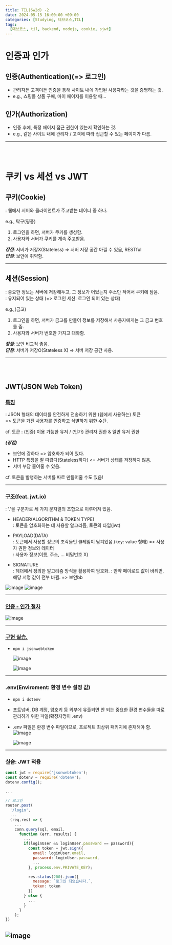 ```yaml
---
title: TIL(6w2d) -2
date: 2024-05-15 16:00:00 +09:00
categories: [Studying, 데브코스,TIL]
tags: 
  [데브코스, til, backend, nodejs, cookie, sjwt]
---
```

# 인증과 인가
## 인증(Authentication)(=> 로그인)
- 관리자든 고객이든 인증을 통해 사이트 내에 가입된 사용자라는 것을 증명하는 것.
- e.g., 쇼핑몰 상품 구매, 마이 페이지를 이용할 때...

## 인가(Authorization)
- 인증 후에, 특정 페이지 접근 권한이 있는지 확인하는 것.
- e.g., 같은 사이트 내에 관리자 / 고객에 따라 접근할 수 있는 페이지가 다름.

---

<br><br>

# 쿠키 vs 세션 vs JWT
## 쿠키(Cookie)
: 웹에서 서버와 클라이언트가 주고받는 데이터 중 하나.

e.g., 탁구(핑퐁)
1. 로그인을 하면, 서버가 쿠키를 생성함.
2. 사용자와 서버가 쿠키를 계속 주고받음.

***장점***: 서버가 저장X(Stateless) => 서버 저장 공간 아낄 수 있음, RESTful<br>
***단점***: 보안에 취약함.

---

## 세션(Session)
: 중요한 정보는 서버에 저장해두고, 그 정보가 어딨는지 주소만 적어서 쿠키에 담음.<br>
: 유지되어 있는 상태 (=> 로그인 세션: 로그인 되어 있는 상태)

e.g.,(금고)
1. 로그인을 하면, 서버가 금고를 만들어 정보를 저장해서 사용자에게는 그 금고 번호를 줌.
2. 사용자와 서버가 번호만 가지고 대화함.

***장점***: 보안 비교적 좋음. <br>
***단점***: 서버가 저장O(Stateless X) => 서버 저장 공간 사용.

---
<br><br>

## JWT(JSON Web Token)
### <u> 특징 </u>
: JSON 형태의 데이터를 안전하게 전송하기 위한 (웹에서 사용하는) 토큰 <br>
=> 토큰을 가진 사용자를 인증하고 식별하기 위한 수단.

cf. 토큰 : (인증) 이용 가능한 유저 / (인가) 관리자 권한 & 일반 유저 권한

***(장점)***
- 보안에 강하다 => 암호화가 되어 있다.
- HTTP 특징을 잘 따랐다(Stateless하다) <= 서버가 상태를 저장하지 않음.
- 서버 부담 줄여줄 수 있음.

cf. 토큰을 발행하는 서버를 따로 만들어줄 수도 있음!

---

### <u> 구조(feat. jwt.io) 
</u>
: '.'을 구분자로 세 가지 문자열의 조합으로 이루어져 있음.

- HEADER(ALGORITHM & TOKEN TYPE)<br>
: 토큰을 암호화하는 데 사용할 알고리즘, 토큰의 타입(jwt)

- PAYLOAD(DATA)<br>
: 토큰에서 사용할 정보의 조각들인 클레임이 담겨있음.(key: value 형태) => 사용자 권한 정보와 데이터 <br> 
: 사용자 정보(이름, 주소, ... 비밀번호 X)

- SIGNATURE<br>
: 헤더에서 정의한 알고리즘 방식을 활용하여 암호화.
: 만약 페이로드 값이 바뀌면, 해당 서명 값이 전부 바뀜. => 보안bb

![image](https://github.com/hwinareun/hwi-coding/assets/165121326/aed3551d-8a5e-40d1-a1bd-84e25c3f474f)
![image](https://github.com/hwinareun/hwi-coding/assets/165121326/35e0a5a8-4f83-4a13-91ea-9b55414a652c)


---

### <u> 인증 - 인가 절차 </u>

![image](https://github.com/hwinareun/hwi-coding/assets/165121326/434398f4-100f-4753-86b2-06650614ebb6)

---

### <u> 구현 실습. </u>
- `npm i jsonwebtoken`

  ![image](https://github.com/hwinareun/hwi-coding/assets/165121326/b9538125-1f36-4ecc-8f75-f014e9852d83)

  ![image](https://github.com/hwinareun/hwi-coding/assets/165121326/7799786e-994b-469e-872a-2e016508ebd1)
---

### .env(Enviroment: 환경 변수 설정 값)
- `npm i dotenv`
- 포트넘버, DB 계정, 암호키 등 외부에 유출되면 안 되는 중요한 환경 변수들을 따로 관리하기 위한 파일(확장자명이 .env)

- .env 파일은 환경 변수 파일이므로, 프로젝트 최상위 패키지에 존재해야 함.
  ![image](https://github.com/hwinareun/hwi-coding/assets/165121326/3f8da86a-66f5-4782-a50e-489634941f36)

  ![image](https://github.com/hwinareun/hwi-coding/assets/165121326/3e1d299e-dbb6-4014-839b-3fc46a2d5391)

---

### 실습: JWT 적용

```jsx
const jwt = require('jsonwebtoken');
const dotenv = require('dotenv');
dotenv.config();

...

// 로그인
router.post(
  '/login', 
  ...
  (req,res) => {
    ...
    conn.query(sql, email,
      function (err, results) {
        ...
        if(loginUser && loginUser.password == password){
          const token = jwt.sign({
            email: loginUser.email,
            password: loginUser.password,
            ...
          }, process.env.PRIVATE_KEY);

          res.status(200).json({
            message: `로그인 되었습니다.`,
            token: token
          })
        } else {
          ...
        }
      }
    );  
})
```
![image](https://github.com/hwinareun/hwi-coding/assets/165121326/e2169cae-1814-4845-8e7e-1f74c72ee781)
---